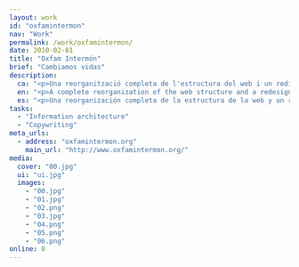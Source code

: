 ```yaml
---
layout: work
id: "oxfamintermon"
nav: "Work"
permalink: /work/oxfamintermon/
date: 2010-02-01
title: "Oxfam Intermón"
brief: "Cambiamos vidas"
description:
  ca: "<p>Una reorganització completa de l'estructura del web i un redisseny milloren l'accés a la informació, els avisos d'emergència i el sistema de donatius.</p>"
  en: "<p>A complete reorganization of the web structure and a redesign improve the access to information, the emergency notices and the donations system.</p>"
  es: "<p>Una reorganización completa de la estructura de la web y un rediseño mejoran el acceso a la información, los avisos de emergencia y el sistema de donativos.</p>"
tasks:
  - "Information architecture"
  - "Copywriting"
meta_urls:
  - address: "oxfamintermon.org"
    main_url: "http://www.oxfamintermon.org/"
media:
  cover: "00.jpg"
  ui: "ui.jpg"
  images:
    - "00.jpg"
    - "01.jpg"
    - "02.png"
    - "03.jpg"
    - "04.png"
    - "05.png"
    - "06.png"
online: 0
---
```

